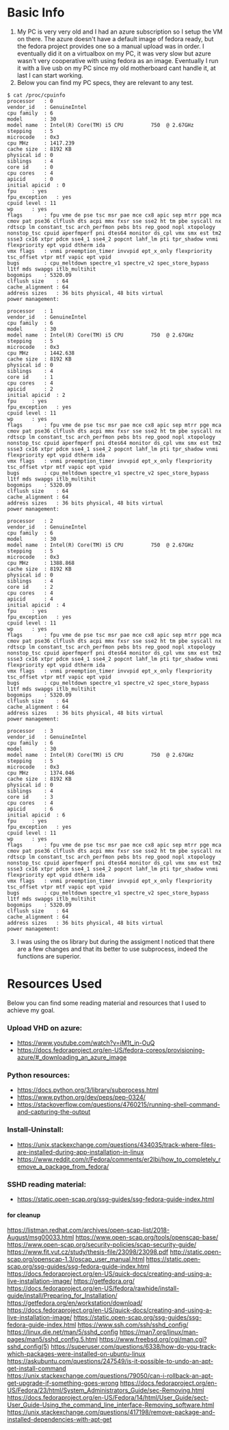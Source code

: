 # Basic Info
1. My PC is very very old and I had an azure subscription so I setup the VM on there. The azure doesn't have a default image of fedora ready, but the fedora project provides one so a manual upload was in order. I eventually did it on a virtualbox on my PC, it was very slow but azure wasn't very cooperative with using fedora as an image.
Eventually I run it with a live usb on my PC since my old motherboard cant handle it, at last I can start working.
2. Below you can find my PC specs, they are relevant to any test.
```
$ cat /proc/cpuinfo 
processor	: 0
vendor_id	: GenuineIntel
cpu family	: 6
model		: 30
model name	: Intel(R) Core(TM) i5 CPU         750  @ 2.67GHz
stepping	: 5
microcode	: 0x3
cpu MHz		: 1417.239
cache size	: 8192 KB
physical id	: 0
siblings	: 4
core id		: 0
cpu cores	: 4
apicid		: 0
initial apicid	: 0
fpu		: yes
fpu_exception	: yes
cpuid level	: 11
wp		: yes
flags		: fpu vme de pse tsc msr pae mce cx8 apic sep mtrr pge mca cmov pat pse36 clflush dts acpi mmx fxsr sse sse2 ht tm pbe syscall nx rdtscp lm constant_tsc arch_perfmon pebs bts rep_good nopl xtopology nonstop_tsc cpuid aperfmperf pni dtes64 monitor ds_cpl vmx smx est tm2 ssse3 cx16 xtpr pdcm sse4_1 sse4_2 popcnt lahf_lm pti tpr_shadow vnmi flexpriority ept vpid dtherm ida
vmx flags	: vnmi preemption_timer invvpid ept_x_only flexpriority tsc_offset vtpr mtf vapic ept vpid
bugs		: cpu_meltdown spectre_v1 spectre_v2 spec_store_bypass l1tf mds swapgs itlb_multihit
bogomips	: 5320.09
clflush size	: 64
cache_alignment	: 64
address sizes	: 36 bits physical, 48 bits virtual
power management:

processor	: 1
vendor_id	: GenuineIntel
cpu family	: 6
model		: 30
model name	: Intel(R) Core(TM) i5 CPU         750  @ 2.67GHz
stepping	: 5
microcode	: 0x3
cpu MHz		: 1442.638
cache size	: 8192 KB
physical id	: 0
siblings	: 4
core id		: 1
cpu cores	: 4
apicid		: 2
initial apicid	: 2
fpu		: yes
fpu_exception	: yes
cpuid level	: 11
wp		: yes
flags		: fpu vme de pse tsc msr pae mce cx8 apic sep mtrr pge mca cmov pat pse36 clflush dts acpi mmx fxsr sse sse2 ht tm pbe syscall nx rdtscp lm constant_tsc arch_perfmon pebs bts rep_good nopl xtopology nonstop_tsc cpuid aperfmperf pni dtes64 monitor ds_cpl vmx smx est tm2 ssse3 cx16 xtpr pdcm sse4_1 sse4_2 popcnt lahf_lm pti tpr_shadow vnmi flexpriority ept vpid dtherm ida
vmx flags	: vnmi preemption_timer invvpid ept_x_only flexpriority tsc_offset vtpr mtf vapic ept vpid
bugs		: cpu_meltdown spectre_v1 spectre_v2 spec_store_bypass l1tf mds swapgs itlb_multihit
bogomips	: 5320.09
clflush size	: 64
cache_alignment	: 64
address sizes	: 36 bits physical, 48 bits virtual
power management:

processor	: 2
vendor_id	: GenuineIntel
cpu family	: 6
model		: 30
model name	: Intel(R) Core(TM) i5 CPU         750  @ 2.67GHz
stepping	: 5
microcode	: 0x3
cpu MHz		: 1388.868
cache size	: 8192 KB
physical id	: 0
siblings	: 4
core id		: 2
cpu cores	: 4
apicid		: 4
initial apicid	: 4
fpu		: yes
fpu_exception	: yes
cpuid level	: 11
wp		: yes
flags		: fpu vme de pse tsc msr pae mce cx8 apic sep mtrr pge mca cmov pat pse36 clflush dts acpi mmx fxsr sse sse2 ht tm pbe syscall nx rdtscp lm constant_tsc arch_perfmon pebs bts rep_good nopl xtopology nonstop_tsc cpuid aperfmperf pni dtes64 monitor ds_cpl vmx smx est tm2 ssse3 cx16 xtpr pdcm sse4_1 sse4_2 popcnt lahf_lm pti tpr_shadow vnmi flexpriority ept vpid dtherm ida
vmx flags	: vnmi preemption_timer invvpid ept_x_only flexpriority tsc_offset vtpr mtf vapic ept vpid
bugs		: cpu_meltdown spectre_v1 spectre_v2 spec_store_bypass l1tf mds swapgs itlb_multihit
bogomips	: 5320.09
clflush size	: 64
cache_alignment	: 64
address sizes	: 36 bits physical, 48 bits virtual
power management:

processor	: 3
vendor_id	: GenuineIntel
cpu family	: 6
model		: 30
model name	: Intel(R) Core(TM) i5 CPU         750  @ 2.67GHz
stepping	: 5
microcode	: 0x3
cpu MHz		: 1374.046
cache size	: 8192 KB
physical id	: 0
siblings	: 4
core id		: 3
cpu cores	: 4
apicid		: 6
initial apicid	: 6
fpu		: yes
fpu_exception	: yes
cpuid level	: 11
wp		: yes
flags		: fpu vme de pse tsc msr pae mce cx8 apic sep mtrr pge mca cmov pat pse36 clflush dts acpi mmx fxsr sse sse2 ht tm pbe syscall nx rdtscp lm constant_tsc arch_perfmon pebs bts rep_good nopl xtopology nonstop_tsc cpuid aperfmperf pni dtes64 monitor ds_cpl vmx smx est tm2 ssse3 cx16 xtpr pdcm sse4_1 sse4_2 popcnt lahf_lm pti tpr_shadow vnmi flexpriority ept vpid dtherm ida
vmx flags	: vnmi preemption_timer invvpid ept_x_only flexpriority tsc_offset vtpr mtf vapic ept vpid
bugs		: cpu_meltdown spectre_v1 spectre_v2 spec_store_bypass l1tf mds swapgs itlb_multihit
bogomips	: 5320.09
clflush size	: 64
cache_alignment	: 64
address sizes	: 36 bits physical, 48 bits virtual
power management:
```
3. I was using the os library but during the assigment I noticed that there are a few changes and that its better to use subprocess, indeed the functions are superior.

# Resources Used
Below you can find some reading material and resources that I used to achieve my goal.
### Upload VHD on azure:
* https://www.youtube.com/watch?v=iM1t_in-OuQ
* https://docs.fedoraproject.org/en-US/fedora-coreos/provisioning-azure/#_downloading_an_azure_image
### Python resources:
* https://docs.python.org/3/library/subprocess.html
* https://www.python.org/dev/peps/pep-0324/
* https://stackoverflow.com/questions/4760215/running-shell-command-and-capturing-the-output
### Install-Uninstall:
* https://unix.stackexchange.com/questions/434035/track-where-files-are-installed-during-app-installation-in-linux
* https://www.reddit.com/r/Fedora/comments/er2lbi/how_to_completely_remove_a_package_from_fedora/
### SSHD reading material:
* https://static.open-scap.org/ssg-guides/ssg-fedora-guide-index.html


#### for cleanup
https://listman.redhat.com/archives/open-scap-list/2018-August/msg00033.html
https://www.open-scap.org/tools/openscap-base/
https://www.open-scap.org/security-policies/scap-security-guide/
https://www.fit.vut.cz/study/thesis-file/23098/23098.pdf
http://static.open-scap.org/openscap-1.3/oscap_user_manual.html
https://static.open-scap.org/ssg-guides/ssg-fedora-guide-index.html
https://docs.fedoraproject.org/en-US/quick-docs/creating-and-using-a-live-installation-image/
https://getfedora.org/
https://docs.fedoraproject.org/en-US/fedora/rawhide/install-guide/install/Preparing_for_Installation/
https://getfedora.org/en/workstation/download/
https://docs.fedoraproject.org/en-US/quick-docs/creating-and-using-a-live-installation-image/
https://static.open-scap.org/ssg-guides/ssg-fedora-guide-index.html
https://www.ssh.com/ssh/sshd_config/
https://linux.die.net/man/5/sshd_config
https://man7.org/linux/man-pages/man5/sshd_config.5.html
https://www.freebsd.org/cgi/man.cgi?sshd_config(5)
https://superuser.com/questions/6338/how-do-you-track-which-packages-were-installed-on-ubuntu-linux
https://askubuntu.com/questions/247549/is-it-possible-to-undo-an-apt-get-install-command
https://unix.stackexchange.com/questions/79050/can-i-rollback-an-apt-get-upgrade-if-something-goes-wrong
https://docs.fedoraproject.org/en-US/Fedora/23/html/System_Administrators_Guide/sec-Removing.html
https://docs.fedoraproject.org/en-US/Fedora/14/html/User_Guide/sect-User_Guide-Using_the_command_line_interface-Removing_software.html
https://unix.stackexchange.com/questions/417198/remove-package-and-installed-dependencies-with-apt-get
